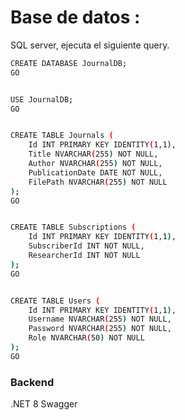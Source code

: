 # Base de datos :
SQL server, ejecuta el siguiente query.
```bash
CREATE DATABASE JournalDB;
GO


USE JournalDB;
GO


CREATE TABLE Journals (
    Id INT PRIMARY KEY IDENTITY(1,1),
    Title NVARCHAR(255) NOT NULL,
    Author NVARCHAR(255) NOT NULL,
    PublicationDate DATE NOT NULL,
    FilePath NVARCHAR(255) NOT NULL
);
GO


CREATE TABLE Subscriptions (
    Id INT PRIMARY KEY IDENTITY(1,1),
    SubscriberId INT NOT NULL,
    ResearcherId INT NOT NULL
);
GO


CREATE TABLE Users (
    Id INT PRIMARY KEY IDENTITY(1,1),
    Username NVARCHAR(255) NOT NULL,
    Password NVARCHAR(255) NOT NULL,
    Role NVARCHAR(50) NOT NULL
);
GO

```
### Backend
 
 .NET 8
 Swagger
 
